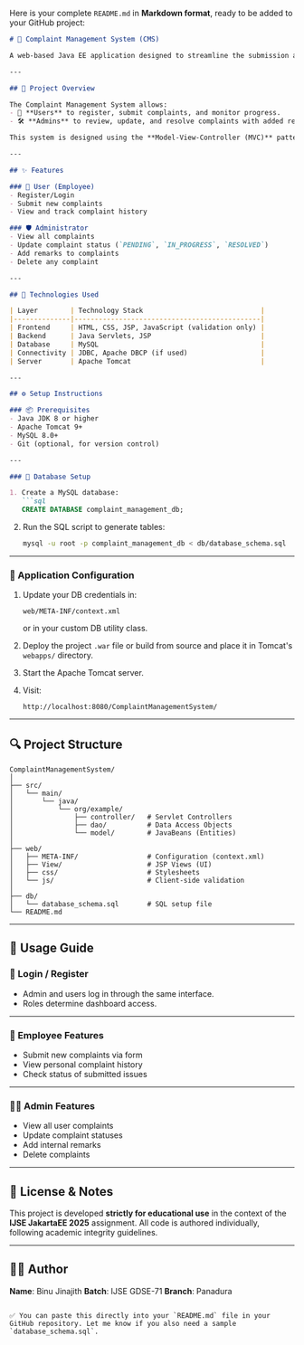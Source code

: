 Here is your complete `README.md` in **Markdown format**, ready to be added to your GitHub project:

````markdown
# 🚀 Complaint Management System (CMS)

A web-based Java EE application designed to streamline the submission and resolution of user complaints. The CMS supports role-based access for **Users** and **Administrators**, delivering a clean interface to track, manage, and resolve complaints efficiently.

---

## 📌 Project Overview

The Complaint Management System allows:
- 👥 **Users** to register, submit complaints, and monitor progress.
- 🛠️ **Admins** to review, update, and resolve complaints with added remarks.

This system is designed using the **Model-View-Controller (MVC)** pattern with full-stack technologies — JSP for views, Servlets for controllers, and JavaBeans + DAOs for the model.

---

## ✨ Features

### 👤 User (Employee)
- Register/Login
- Submit new complaints
- View and track complaint history

### 🛡️ Administrator
- View all complaints
- Update complaint status (`PENDING`, `IN_PROGRESS`, `RESOLVED`)
- Add remarks to complaints
- Delete any complaint

---

## 🧰 Technologies Used

| Layer        | Technology Stack                             |
|--------------|----------------------------------------------|
| Frontend     | HTML, CSS, JSP, JavaScript (validation only) |
| Backend      | Java Servlets, JSP                           |
| Database     | MySQL                                        |
| Connectivity | JDBC, Apache DBCP (if used)                  |
| Server       | Apache Tomcat                                |

---

## ⚙️ Setup Instructions

### 📦 Prerequisites
- Java JDK 8 or higher
- Apache Tomcat 9+
- MySQL 8.0+
- Git (optional, for version control)

---

### 🔧 Database Setup

1. Create a MySQL database:
   ```sql
   CREATE DATABASE complaint_management_db;
````

2. Run the SQL script to generate tables:

   ```bash
   mysql -u root -p complaint_management_db < db/database_schema.sql
   ```

---

### 🔄 Application Configuration

1. Update your DB credentials in:

   ```
   web/META-INF/context.xml
   ```

   or in your custom DB utility class.

2. Deploy the project `.war` file or build from source and place it in Tomcat's `webapps/` directory.

3. Start the Apache Tomcat server.

4. Visit:

   ```
   http://localhost:8080/ComplaintManagementSystem/
   ```

---

## 🔍 Project Structure

```
ComplaintManagementSystem/
│
├── src/
│   └── main/
│       └── java/
│           └── org/example/
│               ├── controller/   # Servlet Controllers
│               ├── dao/          # Data Access Objects
│               └── model/        # JavaBeans (Entities)
│
├── web/
│   ├── META-INF/                 # Configuration (context.xml)
│   ├── View/                     # JSP Views (UI)
│   ├── css/                      # Stylesheets
│   └── js/                       # Client-side validation
│
├── db/
│   └── database_schema.sql       # SQL setup file
└── README.md
```

---

## 🧪 Usage Guide

### 🔐 Login / Register

* Admin and users log in through the same interface.
* Roles determine dashboard access.

---

### 👷 Employee Features

* Submit new complaints via form
* View personal complaint history
* Check status of submitted issues

---

### 🧑‍💼 Admin Features

* View all user complaints
* Update complaint statuses
* Add internal remarks
* Delete complaints

---

## 📜 License & Notes

This project is developed **strictly for educational use** in the context of the **IJSE JakartaEE 2025** assignment.
All code is authored individually, following academic integrity guidelines.

---

## 👨‍💻 Author

**Name**: Binu Jinajith
**Batch**: IJSE GDSE-71
**Branch**: Panadura

```

✅ You can paste this directly into your `README.md` file in your GitHub repository. Let me know if you also need a sample `database_schema.sql`.
```

